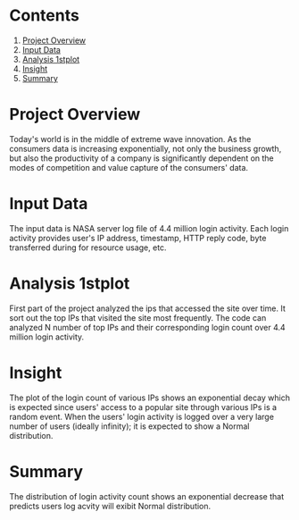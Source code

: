 
# Contents
1. [Project Overview](README.md#project-overview)
2. [Input Data](README.md#input-data)
3. [Analysis 1stplot](README.md#Analysis-plot1)
4. [Insight](README.md#Insight-and-matrices)
5. [Summary](README.md#Summary)

# Project Overview

Today's world is in the middle of extreme wave innovation. As the consumers data is increasing exponentially, not only the business growth, but also the productivity of a company is significantly dependent on the modes of competition and value capture of the consumers' data.

# Input Data

The input data is NASA server log file of 4.4 million login activity. Each login activity provides user's IP address, timestamp, HTTP reply code, byte transferred during for resource usage, etc. 

# Analysis 1stplot

First part of the project analyzed the ips that accessed the site over time. It sort out the top IPs that visited the site most frequently. The code can analyzed N number of top IPs and their corresponding login count over 4.4 million login activity.  

# Insight

The plot of the login count of various IPs shows an exponential decay which is expected since users' access to a popular site  through various IPs is a random event. When the users' login activity is logged over a very large number of users (ideally infinity); it is expected to show a Normal distribution.

# Summary

The distribution of login activity count shows an exponential decrease that predicts users log acvity will exibit Normal distribution.


